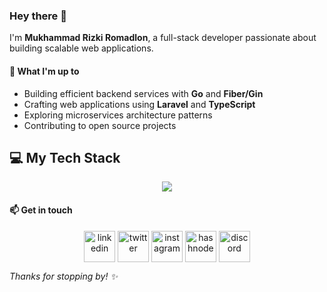 ### Hey there 👋

I'm **Mukhammad Rizki Romadlon**, a full-stack developer passionate about building scalable web applications.

#### 🌱 What I'm up to

- Building efficient backend services with **Go** and **Fiber/Gin**
- Crafting web applications using **Laravel** and **TypeScript**
- Exploring microservices architecture patterns
- Contributing to open source projects

## 💻 My Tech Stack

<p align="center">
  <a href="https://skillicons.dev">
    <img src="https://skillicons.dev/icons?i=git,css,discord,laravel,php,docker,postgres,prisma,express,firebase,redis,github,html,js,linux,md,kafka,nginx,mongodb,mysql,nextjs,nodejs,postman,ts,vscode,kubernetes&perline=14" />
  </a>
</p>

#### 📫 Get in touch

<p align="center">
	<a href="https://www.linkedin.com/in/1010nishant/" target="blank"><img align="center" src="https://user-images.githubusercontent.com/88904952/234979284-68c11d7f-1acc-4f0c-ac78-044e1037d7b0.png" alt="linkedin" height="50" width="50" /></a>
<a href="https://twitter.com/1010nishant" target="blank"><img align="center" src="https://user-images.githubusercontent.com/88904952/234980676-61bfb021-ecc8-48f7-88e6-34c1b06c4a58.png" alt="twitter" height="50" width="50" /></a> 
<a href="https://www.instagram.com/nishant.jangir.1010/" target="blank"><img align="center" src="https://user-images.githubusercontent.com/88904952/234981169-2dd1e58f-4b7e-468c-8213-034ba62156c3.png" alt="instagram" height="50" width="50" /></a>
<a href="https://1010nishant.hashnode.dev/" target="blank"><img align="center" src="https://user-images.githubusercontent.com/88904952/234982196-562aea17-5532-4550-8c08-1c7cb994a541.png" alt="hashnode" height="50" width="50" /></a>
<a href="https://discordapp.com/users/957722095381540874" target="blank"><img align="center" src="https://user-images.githubusercontent.com/88904952/234982627-019fd336-6248-453c-9b05-97c13fd1d207.png" alt="discord" height="50" width="50" /></a>
</p>

*Thanks for stopping by! ✨*
